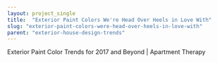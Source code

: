 ```yaml
---
layout: project_single
title:  "Exterior Paint Colors We're Head Over Heels in Love With"
slug: "exterior-paint-colors-were-head-over-heels-in-love-with"
parent: "exterior-house-design-trends"
---
```

Exterior Paint Color Trends for 2017 and Beyond | Apartment Therapy
